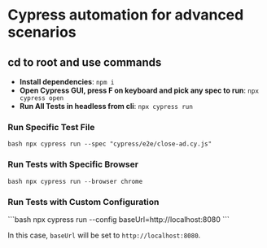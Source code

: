 # Cypress automation for advanced scenarios

## cd to root and use commands

- **Install dependencies**: `npm i`
- **Open Cypress GUI, press F on keyboard and pick any spec to run**: `npx cypress open`
- **Run All Tests in headless from cli**: `npx cypress run`

### Run Specific Test File

`bash npx cypress run --spec "cypress/e2e/close-ad.cy.js"`

### Run Tests with Specific Browser

`bash npx cypress run --browser chrome`

### Run Tests with Custom Configuration

\`\`\`bash
npx cypress run --config baseUrl=http://localhost:8080
\`\`\`

In this case, `baseUrl` will be set to `http://localhost:8080`.
